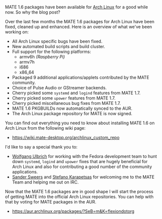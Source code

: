 <!-- 
.. link: 
.. description: 
.. tags: Arch Linux,Raspberry Pi,News
.. date: 2013/11/16 00:36:43
.. title: MATE 1.6 packages for Arch Linux
.. slug: 2013-11-16-mate-1.6-packages-for-arch-linux
.. author: Martin Wimpress
-->

MATE 1.6 packages have been available for [Arch Linux](https://www.archlinux.org)
for a good while now. So why the blog post?

Over the last few months the MATE 1.6 packages for Arch Linux have been
fixed, cleaned up and enhanced. Here is an overview of what we've been
working on:

  * All Arch Linux specific bugs have been fixed.
  * New automated build scripts and build cluster.
  * Full support for the following platforms:
    * armv6h *(Raspberry Pi)*
    * armv7h
    * i686
    * x86_64
  * Packaged 9 additional applications/applets contributed by the MATE community.
  * Choice of Pulse Audio or GStreamer backends.
  * Cherry picked some `systemd` and `logind` features from MATE 1.7.
  * Cherry picked some `upower` features from MATE 1.7.
  * Cherry picked miscellaneous bug fixes from MATE 1.7.
  * MATE 1.6 PKGBUILDs now automatically synced to the AUR.
  * The Arch Linux package repository for MATE is now signed.

You can find out everything you need to know about installing MATE 1.6
on Arch Linux from the following wiki page:

  * <https://wiki.mate-desktop.org/archlinux_custom_repo>

I'd like to say a special thank you to:

  * [Wolfgang Ulbrich](https://github.com/raveit65) for working with
  the Fedora development team to hunt down `systemd`, `logind` and `upower`
  fixes that are hugely beneficial for Arch Linux and also for
  contributing a good number of the community applications.
  * [Sander Sweers](https://github.com/infirit) and [Stefano Karapetsas](https://github.com/stefano-k)
  for welcoming me to the MATE Team and helping me out on IRC.

Now that the MATE 1.6 packages are in good shape I will start the process
of getting MATE into the official Arch Linux repositories. You can help
with that by voting for MATE packages in the AUR.

  * <https://aur.archlinux.org/packages/?SeB=m&K=flexiondotorg>

